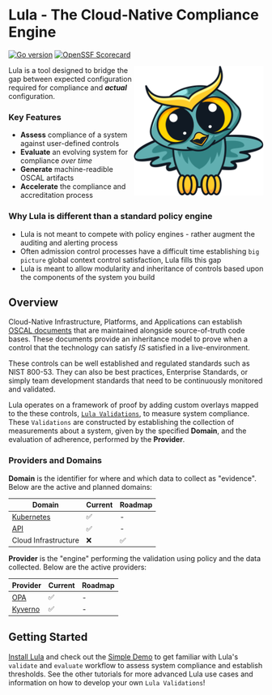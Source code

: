 # Lula - The Cloud-Native Compliance Engine

[![Go version](https://img.shields.io/github/go-mod/go-version/defenseunicorns/lula?filename=go.mod)](https://go.dev/)
[![OpenSSF Scorecard](https://api.securityscorecards.dev/projects/github.com/defenseunicorns/lula/badge)](https://api.securityscorecards.dev/projects/github.com/defenseunicorns/lula)

<img align="right" alt="lula logo" src="lula.svg" height="256" />

Lula is a tool designed to bridge the gap between expected configuration required for compliance and **_actual_** configuration.

### Key Features
* **Assess** compliance of a system against user-defined controls
* **Evaluate** an evolving system for compliance _over time_
* **Generate** machine-readible OSCAL artifacts
* **Accelerate** the compliance and accreditation process

### Why Lula is different than a standard policy engine
* Lula is not meant to compete with policy engines - rather augment the auditing and alerting process
* Often admission control processes have a difficult time establishing `big picture` global context control satisfaction, Lula fills this gap
* Lula is meant to allow modularity and inheritance of controls based upon the components of the system you build

## Overview

Cloud-Native Infrastructure, Platforms, and Applications can establish [OSCAL documents](https://pages.nist.gov/OSCAL/about/) that are maintained alongside source-of-truth code bases. These documents provide an inheritance model to prove when a control that the technology can satisfy _IS_ satisfied in a live-environment.

These controls can be well established and regulated standards such as NIST 800-53. They can also be best practices, Enterprise Standards, or simply team development standards that need to be continuously monitored and validated.

Lula operates on a framework of proof by adding custom overlays mapped to the these controls, [`Lula Validations`](link), to measure system compliance. These `Validations` are constructed by establishing the collection of measurements about a system, given by the specified **Domain**, and the evaluation of adherence, performed by the **Provider**. 

### Providers and Domains

**Domain** is the identifier for where and which data to collect as "evidence". Below are the active and planned domains:

| Domain | Current | Roadmap |
|----------|----------|----------|
| [Kubernetes](./docs/reference/domains/kubernetes-domain.md) | ✅ | - |
| [API](./docs/reference/domains/api-domain.md) | ✅ | - |
| Cloud Infrastructure | ❌ | ✅ |

**Provider** is the "engine" performing the validation using policy and the data collected. Below are the active providers:

| Provider | Current | Roadmap |
|----------|----------|----------|
| [OPA](./docs/reference/provideres/opa-provider.md) | ✅ | - |
| [Kyverno](./docs/reference/provideres/kyverno-provider.md) | ✅ | - |

## Getting Started

[Install Lula](./docs/getting-started/README.md) and check out the [Simple Demo](./docs/getting-started/simple-demo.md) to get familiar with Lula's `validate` and `evaluate` workflow to assess system compliance and establish thresholds. See the other tutorials for more advanced Lula use cases and information on how to develop your own `Lula Validations`! 
